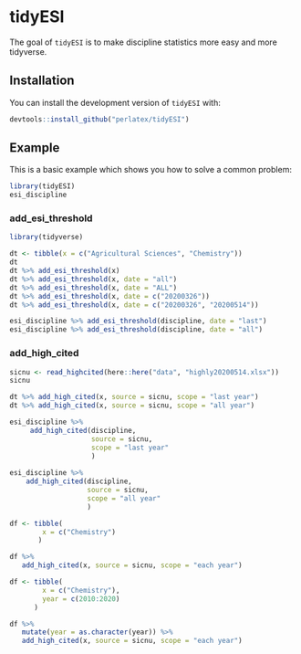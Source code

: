 
# tidyESI

<!-- badges: start -->
<!-- badges: end -->

The goal of `tidyESI` is to make discipline statistics more easy and more tidyverse.

## Installation

You can install the development version of `tidyESI` with:

``` r
devtools::install_github("perlatex/tidyESI")
```

## Example

This is a basic example which shows you how to solve a common problem:

``` r
library(tidyESI)
esi_discipline
```

### add_esi_threshold
``` r
library(tidyverse)

dt <- tibble(x = c("Agricultural Sciences", "Chemistry"))
dt
dt %>% add_esi_threshold(x)
dt %>% add_esi_threshold(x, date = "all")
dt %>% add_esi_threshold(x, date = "ALL")
dt %>% add_esi_threshold(x, date = c("20200326"))
dt %>% add_esi_threshold(x, date = c("20200326", "20200514"))
```


``` r
esi_discipline %>% add_esi_threshold(discipline, date = "last")
esi_discipline %>% add_esi_threshold(discipline, date = "all")
```

### add_high_cited
``` r
sicnu <- read_highcited(here::here("data", "highly20200514.xlsx"))
sicnu
```




``` r
dt %>% add_high_cited(x, source = sicnu, scope = "last year")
dt %>% add_high_cited(x, source = sicnu, scope = "all year")

esi_discipline %>% 
     add_high_cited(discipline, 
                    source = sicnu, 
                    scope = "last year"
                    )
                    
esi_discipline %>% 
    add_high_cited(discipline, 
                   source = sicnu, 
                   scope = "all year"
                   )
```


``` r
df <- tibble(
        x = c("Chemistry")
       )

df %>% 
   add_high_cited(x, source = sicnu, scope = "each year")
```


``` r
df <- tibble(
        x = c("Chemistry"), 
        year = c(2010:2020)
      )

df %>% 
   mutate(year = as.character(year)) %>% 
   add_high_cited(x, source = sicnu, scope = "each year")
```
